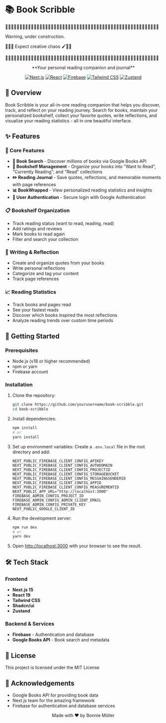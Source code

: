 # 📚 Book Scribble

🚧🚧🚧🚧🚧🚧🚧🚧🚧🚧🚧🚧🚧🚧🚧🚧🚧🚧🚧🚧🚧🚧🚧🚧🚧🚧🚧🚧🚧🚧🚧🚧🚧🚧🚧🚧🚧🚧🚧🚧🚧🚧🚧🚧🚧🚧🚧🚧🚧🚧🚧🚧🚧🚧

Warning, under construction.

👷‍♀️🧰 Expect creative chaos 🖌️👷‍♀️

🚧🚧🚧🚧🚧🚧🚧🚧🚧🚧🚧🚧🚧🚧🚧🚧🚧🚧🚧🚧🚧🚧🚧🚧🚧🚧🚧🚧🚧🚧🚧🚧🚧🚧🚧🚧🚧🚧🚧🚧🚧🚧🚧🚧🚧🚧🚧🚧🚧🚧🚧🚧🚧🚧

<div align="center">
**Your personal reading companion and journal**

[![Next.js](https://img.shields.io/badge/Next.js-15.1.6-black?style=for-the-badge&logo=next.js)](https://nextjs.org/)
[![React](https://img.shields.io/badge/React-19.0.0-blue?style=for-the-badge&logo=react)](https://reactjs.org/)
[![Firebase](https://img.shields.io/badge/Firebase-11.2.0-orange?style=for-the-badge&logo=firebase)](https://firebase.google.com/)
[![Tailwind CSS](https://img.shields.io/badge/Tailwind-3.4.1-38bdf8?style=for-the-badge&logo=tailwindcss)](https://tailwindcss.com/)
[![Zustand](https://img.shields.io/badge/Zustand-5.0.3-yellow?style=for-the-badge)](https://github.com/pmndrs/zustand)

</div>

## 🌟 Overview

Book Scribble is your all-in-one reading companion that helps you discover, track, and reflect on your reading journey. Search for books, maintain your personalized bookshelf, collect your favorite quotes, write reflections, and visualize your reading statistics - all in one beautiful interface.

## ✨ Features

### 📱 Core Features

-   **📖 Book Search** - Discover millions of books via Google Books API
-   **🔖 Bookshelf Management** - Organize your books into "Want to Read", "Currently Reading", and "Read" collections
-   **✏️ Reading Journal** - Save quotes, reflections, and memorable moments with page references
-   **📊 BookWrapped** - View personalized reading statistics and insights
-   **🔐 User Authentication** - Secure login with Google Authentication

### 📋 Bookshelf Organization

-   Track reading status (want to read, reading, read)
-   Add ratings and reviews
-   Mark books to read again
-   Filter and search your collection

### 📝 Writing & Reflection

-   Create and organize quotes from your books
-   Write personal reflections
-   Categorize and tag your content
-   Track page references

### 📈 Reading Statistics

-   Track books and pages read
-   See your fastest reads
-   Discover which books inspired the most reflections
-   Analyze reading trends over custom time periods

## 🚀 Getting Started

### Prerequisites

-   Node.js (v18 or higher recommended)
-   npm or yarn
-   Firebase account

### Installation

1. Clone the repository:

    ```bash
    git clone https://github.com/yourusername/book-scribble.git
    cd book-scribble
    ```

2. Install dependencies:

    ```bash
    npm install
    # or
    yarn install
    ```

3. Set up environment variables:
   Create a `.env.local` file in the root directory and add:

    ```
    NEXT_PUBLIC_FIREBASE_CLIENT_CONFIG_APIKEY
    NEXT_PUBLIC_FIREBASE_CLIENT_CONFIG_AUTHDOMAIN
    NEXT_PUBLIC_FIREBASE_CLIENT_CONFIG_PROJECTID
    NEXT_PUBLIC_FIREBASE_CLIENT_CONFIG_STORAGEBUCKET
    NEXT_PUBLIC_FIREBASE_CLIENT_CONFIG_MESSAINGSENDERID
    NEXT_PUBLIC_FIREBASE_CLIENT_CONFIG_APPID
    NEXT_PUBLIC_FIREBASE_CLIENT_CONFIG_MEASUREMENTID
    NEXT_PUBLIC_APP_URL="http://localhost:3000"
    FIREBASE_ADMIN_CONFIG_PROJECT_ID
    FIREBASE_ADMIN_CONFIG_ADMIN_CLIENT_EMAIL
    FIREBASE_ADMIN_CONFIG_PRIVATE_KEY
    NEXT_PUBLIC_GOOGLE_CLIENT_ID

    ```

4. Run the development server:

    ```bash
    npm run dev
    # or
    yarn dev
    ```

5. Open [http://localhost:3000](http://localhost:3000) with your browser to see the result.

## 🛠️ Tech Stack

### Frontend

-   **Next.js 15**
-   **React 19**
-   **Tailwind CSS**
-   **Shadcn/ui**
-   **Zustand**

### Backend & Services

-   **Firebase** - Authentication and database
-   **Google Books API** - Book search and metadata

## 📝 License

This project is licensed under the MIT License

## 🙏 Acknowledgements

-   Google Books API for providing book data
-   Next.js team for the amazing framework
-   Firebase for authentication and database services

<div align="center">
  <p>Made with ❤️ by Bonnie Möller</p>
</div>
